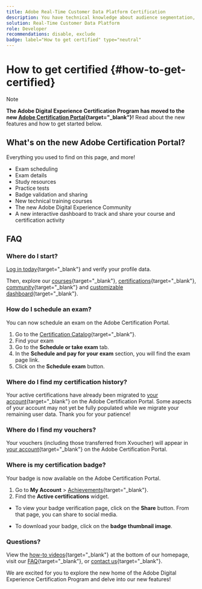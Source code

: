 ```yaml
---
title: Adobe Real-Time Customer Data Platform Certification
description: You have technical knowledge about audience segmentation, destination exports, and activation on real time basis for unified profiles that adhere to data and privacy regulations, customer data platforms (CDP) and knowledge of Adobe Experience Platform.
solution: Real-Time Customer Data Platform
role: Developer
recommendations: disable, exclude
badge: label="How to get certified" type="neutral"
---
```

# How to get certified {#how-to-get-certified}

>[!NOTE]
>
>**The Adobe Digital Experience Certification Program has moved to the new [Adobe Certification Portal](https://certification.adobe.com/){target="_blank"}!** Read about the new features and how to get started below.

## What's on the new Adobe Certification Portal?

Everything you used to find on this page, and more!

* Exam scheduling
* Exam details
* Study resources
* Practice tests
* Badge validation and sharing
* New technical training courses
* The new Adobe Digital Experience Community
* A new interactive dashboard to track and share your course and certification activity

## FAQ

### Where do I start?

[Log in today](https://certification.adobe.com/){target="_blank"} and verify your profile data.

Then, explore our [courses](https://certification.adobe.com/courses/?/courses){target="_blank"}, [certifications](https://certification.adobe.com/certifications){target="_blank"}, [community](https://certification.adobe.com/community/){target="_blank"} and [customizable dashboard](https://certification.adobe.com/user/dashboard){target="_blank"}.

### How do I schedule an exam?

You can now schedule an exam on the Adobe Certification Portal.

1. Go to the [Certification Catalog](https://certification.adobe.com/certifications){target="_blank"}.
2. Find your exam
3. Go to the **Schedule or take exam** tab.
4. In the **Schedule and pay for your exam** section, you will find the exam page link.
5. Click on the **Schedule exam** button.

### Where do I find my certification history?

Your active certifications have already been migrated to [your account](https://certification.adobe.com/user/certifications){target="_blank"} on the Adobe Certification Portal. Some aspects of your account may not yet be fully populated while we migrate your remaining user data. Thank you for your patience!

### Where do I find my vouchers?

Your vouchers (including those transferred from Xvoucher) will appear in [your account](https://certification.adobe.com/user/purchases){target="_blank"} on the Adobe Certification Portal.

### Where is my certification badge?

Your badge is now available on the Adobe Certification Portal. 

1. Go to **My Account** > [Achievements](https://certification.adobe.com/user/achievements?%2Fuser%2Fachievements){target="_blank"}.
2. Find the **Active certifications** widget.

* To view your badge verification page, click on the **Share** button. From that page, you can share to social media.

* To download your badge, click on the **badge thumbnail image**.

### Questions?

View the [how-to videos](https://certification.adobe.com/#){target="_blank"} at the bottom of our homepage, visit our [FAQ](https://certification.adobe.com/support/faq){target="_blank"}, or [contact us](https://certification.adobe.com/support/contactus){target="_blank"}.

We are excited for you to explore the new home of the Adobe Digital Experience Certification Program and delve into our new features!
